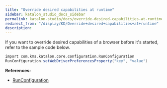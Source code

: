 ```yaml
---
title: "Override desired capabilities at runtime" 
sidebar: katalon_studio_docs_sidebar
permalink: katalon-studio/docs/override-desired-capabilities-at-runtime.html 
redirect_from: "/display/KD/Override+desired+capabilities+at+runtime" 
description: 
---
```

If you want to override desired capabilities of a browser before it's started, refer to the sample code below.

```groovy
import com.kms.katalon.core.configuration.RunConfiguration
RunConfiguration.setWebDriverPreferencesProperty("key", "value")
```

  
**References:**

*   [RunConfiguration](https://api-docs.katalon.com/com/kms/katalon/core/configuration/RunConfiguration.html)